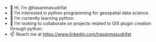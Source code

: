 - 👋 Hi, I’m @hasanmasudrifat
- 👀 I’m interested in python programming for geospatial data science.
- 🌱 I’m currently learning python.
- 💞️ I’m looking to collaborate on projects related to GIS plugin creation through python.
- 📫 Reach me at https://www.linkedin.com/hasanmasudrifat


<!---
hasanmasudrifat/hasanmasudrifat is a ✨ special ✨ repository because its `README.md` (this file) appears on your GitHub profile.
You can click the Preview link to take a look at your changes.
--->
